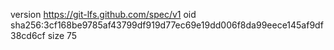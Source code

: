 version https://git-lfs.github.com/spec/v1
oid sha256:3cf168be9785af43799df919d77ec69e19dd006f8da99eece145af9df38cd6cf
size 75
